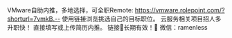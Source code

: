 VMware自助内推，多地选择，可全职Remote: https://vmware.rolepoint.com/?shorturl=7vmkB.--
使用链接浏览挑选自己的目标职位。
云服务相关项目招人多升职快！
直接填写或上传简历内推。
链接🔗长期有效！💪
微信：ramenless
